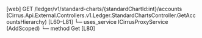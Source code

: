 [web] GET /ledger/v1/standard-charts/{standardChartId:int}/accounts  (Cirrus.Api.External.Controllers.v1.Ledger.StandardChartsController.GetAccountsHierarchy)  [L60–L81]
  └─ uses_service ICirrusProxyService (AddScoped)
    └─ method Get [L80]

